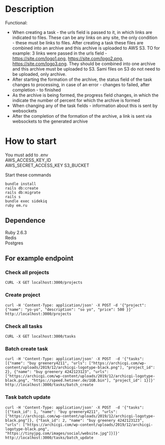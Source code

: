 # Description
Functional:
- When creating a task - the urls field is passed to it, in which links are indicated
to files. These can be any links on any site, the only
condition - these must be links to files. After creating a task
these files are combined into an archive and this archive is uploaded to AWS S3. TO
for example: 3 links were passed in the urls field - https://site.com/logo1.png,
https://site.com/logo2.png, https://site.com/logo3.png. They should be
combined into one archive and this archive must be uploaded to S3. Sami
files on S3 do not need to be uploaded, only archive.
- After starting the formation of the archive, the status field of the task changes to
processing, in case of an error - changes to failed, after completion - to finished
- As the archive is being formed, the progress field changes, in which the
indicate the number of percent for which the archive is formed
- When changing any of the task fields - information about this is sent by
websockets
- After the completion of the formation of the archive, a link is sent via websockets
to the generated archive
# How to start

You must add to .env  
AWS_ACCESS_KEY_ID  
AWS_SECRET_ACCESS_KEY
S3_BUCKET

Start these commands

`bundle install`  
`rails db:create`  
`rails db:migrate`  
`rails s`  
`bundle exec sidekiq`  
`ruby em.ru`

## Dependence  
Ruby 2.6.3  
Redis  
Postgres


## For example endpoint

### Check all projects
```shell script
CURL -X GET localhost:3000/projects
```

### Create project
```shell script
curl -H 'Content-Type: application/json' -X POST -d '{"project": {"name": "yo-yo", "description": "so yo", "price": 500 }}' http://localhost:3000/projects
```

### Check all tasks
```shell script
CURL -X GET localhost:3000/tasks
```

### Batch create task
```shell script
curl -H 'Content-Type: application/json' -X POST  -d '{"tasks": [{"name": "buy greenery4211", "urls": ["https://archicgi.com/wp-content/uploads/2019/12/archicgi-logotype-black.png"], "project_id": 2}, {"name": "buy greenery 4242123123", "urls": ["https://archicgi.com/wp-content/uploads/2019/12/archicgi-logotype-black.png", "https://speed.hetzner.de/1GB.bin"], "project_id": 1}]}' http://localhost:3000/tasks/batch_create
```

### Task batch update
```shell script
curl -H 'Content-Type: application/json' -X POST  -d '{"tasks": [{"task_id": 1, "name": "buy greenery4211", "urls": ["https://archicgi.com/wp-content/uploads/2019/12/archicgi-logotype-black.png"]}, {"task_id": 2, "name": "buy greenery 4242123123", "urls": ["https://archicgi.com/wp-content/uploads/2019/12/archicgi-logotype-black.png", "https://tinyjpg.com/images/social/website.jpg"]}]}' http://localhost:3000/tasks/batch_update
```
